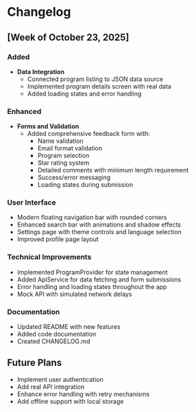 # Changelog

## [Week of October 23, 2025]

### Added
- **Data Integration**
  - Connected program listing to JSON data source
  - Implemented program details screen with real data
  - Added loading states and error handling

### Enhanced
- **Forms and Validation**
  - Added comprehensive feedback form with:
    - Name validation
    - Email format validation
    - Program selection
    - Star rating system
    - Detailed comments with minimum length requirement
    - Success/error messaging
    - Loading states during submission

### User Interface
- Modern floating navigation bar with rounded corners
- Enhanced search bar with animations and shadow effects
- Settings page with theme controls and language selection
- Improved profile page layout

### Technical Improvements
- Implemented ProgramProvider for state management
- Added ApiService for data fetching and form submissions
- Error handling and loading states throughout the app
- Mock API with simulated network delays

### Documentation
- Updated README with new features
- Added code documentation
- Created CHANGELOG.md

## Future Plans
- Implement user authentication
- Add real API integration
- Enhance error handling with retry mechanisms
- Add offline support with local storage